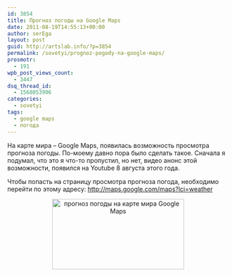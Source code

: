 ```yaml
---
id: 3854
title: Прогноз погоды на Google Maps
date: 2011-08-19T14:55:13+00:00
author: serEga
layout: post
guid: http://artslab.info/?p=3854
permalink: /sovetyi/prognoz-pogody-na-google-maps/
prosmotr:
  - 191
wpb_post_views_count:
  - 3447
dsq_thread_id:
  - 1568053906
categories:
  - sovetyi
tags:
  - google maps
  - погода
---
```

<center>
</center>

На карте мира &#8211; Google Maps, появилась возможность просмотра прогноза погоды. По-моему давно пора было сделать такое. Сначала я подумал, что это я что-то пропустил, но нет, видео анонс этой возможности, появился на Youtube 8 августа этого года.

Чтобы попасть на страницу просмотра прогноза погода, необходимо перейти по этому адресу: <http://maps.google.com/maps?lci=weather>

<center>
  <a href="{{site.img_cdn}}/pogoda_na_google_maps.jpg"><img src="{{site.img_cdn}}/pogoda_na_google_maps-300x160.jpg" alt="прогноз погоды на карте мира Google Maps" title="pogoda_na_google_maps" width="300" height="160" class="alignnone size-medium wp-image-3855" /></a>
</center>